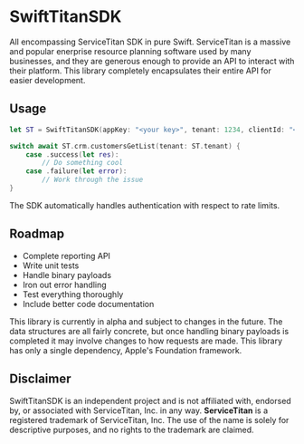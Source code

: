 # SwiftTitanSDK

All encompassing ServiceTitan SDK in pure Swift. ServiceTitan is a massive and popular enerprise resource planning software used by many businesses, and they are generous enough to provide an API to interact with their platform. This library completely encapsulates their entire API for easier development.

## Usage
```swift
let ST = SwiftTitanSDK(appKey: "<your key>", tenant: 1234, clientId: "<your id>", clientSecret: "<your secret>") {}

switch await ST.crm.customersGetList(tenant: ST.tenant) {
    case .success(let res):
        // Do something cool
    case .failure(let error):
        // Work through the issue
}
```
The SDK automatically handles authentication with respect to rate limits. 

## Roadmap

- Complete reporting API
- Write unit tests
- Handle binary payloads
- Iron out error handling
- Test everything thoroughly
- Include better code documentation 

This library is currently in alpha and subject to changes in the future. The data structures are all fairly concrete, but once handling binary payloads is completed it may involve changes to how requests are made. This library has only a single dependency, Apple's Foundation framework.

## Disclaimer

SwiftTitanSDK is an independent project and is not affiliated with, endorsed by, or associated with ServiceTitan, Inc. in any way. **ServiceTitan** is a registered trademark of ServiceTitan, Inc. The use of the name is solely for descriptive purposes, and no rights to the trademark are claimed.

